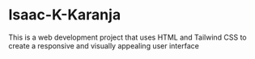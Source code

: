# Isaac-K-Karanja
This is a web development project that uses HTML and Tailwind CSS to create a responsive and visually appealing user interface

